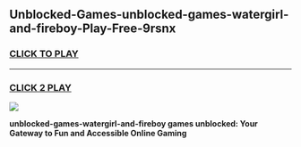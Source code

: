 
## Unblocked-Games-unblocked-games-watergirl-and-fireboy-Play-Free-9rsnx
<h3>
<a href="https://premium76.site?title=unblocked-games-watergirl-and-fireboy&ref=18A1">CLICK TO PLAY</a></h3>
<hr>

<h3>
<a href="https://premium76.site?title=unblocked-games-watergirl-and-fireboy&ref=18A1">CLICK 2 PLAY</a>
  
</h3>

<a href="https://premium76.site?title=unblocked-games-watergirl-and-fireboy&ref=18A1"><img src="https://clearcache.store/games.png"></a>


**unblocked-games-watergirl-and-fireboy games unblocked: Your Gateway to Fun and Accessible Online Gaming**
